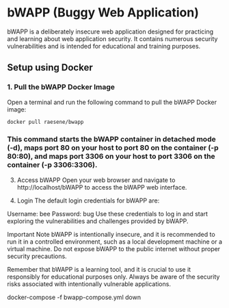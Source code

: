 # bWAPP (Buggy Web Application)

bWAPP is a deliberately insecure web application designed for practicing and learning about web application security. It contains numerous security vulnerabilities and is intended for educational and training purposes.

## Setup using Docker

### 1. Pull the bWAPP Docker Image

Open a terminal and run the following command to pull the bWAPP Docker image:

```bash
docker pull raesene/bwapp
```

### This command starts the bWAPP container in detached mode (-d), maps port 80 on your host to port 80 on the container (-p 80:80), and maps port 3306 on your host to port 3306 on the container (-p 3306:3306).

3. Access bWAPP
Open your web browser and navigate to http://localhost/bWAPP to access the bWAPP web interface.

4. Login
The default login credentials for bWAPP are:

Username: bee
Password: bug
Use these credentials to log in and start exploring the vulnerabilities and challenges provided by bWAPP.

Important Note
bWAPP is intentionally insecure, and it is recommended to run it in a controlled environment, such as a local development machine or a virtual machine. Do not expose bWAPP to the public internet without proper security precautions.

Remember that bWAPP is a learning tool, and it is crucial to use it responsibly for educational purposes only. Always be aware of the security risks associated with intentionally vulnerable applications.

docker-compose -f bwapp-compose.yml down
